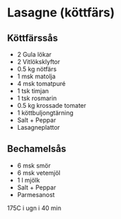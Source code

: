 # Lasagne (köttfärs)

## Köttfärssås
* 2 Gula lökar
* 2 Vitlöksklyftor
* 0.5 kg nötfärs
* 1 msk matolja
* 4 msk tomatpuré
* 1 tsk timjan
* 1 tsk rosmarin
* 0.5 kg krossade tomater
* 1 köttbuljongtärning
* Salt + Peppar
* Lasagneplattor

## Bechamelsås
* 6 msk smör
* 6 msk vetemjöl
* 1 l mjölk
* Salt + Peppar
* Parmesanost

175C i ugn i 40 min
